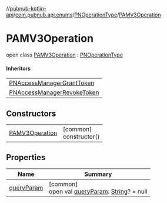 //[pubnub-kotlin-api](../../../../index.md)/[com.pubnub.api.enums](../../index.md)/[PNOperationType](../index.md)/[PAMV3Operation](index.md)

# PAMV3Operation

open class [PAMV3Operation](index.md) : [PNOperationType](../index.md)

#### Inheritors

| |
|---|
| [PNAccessManagerGrantToken](../-p-n-access-manager-grant-token/index.md) |
| [PNAccessManagerRevokeToken](../-p-n-access-manager-revoke-token/index.md) |

## Constructors

| | |
|---|---|
| [PAMV3Operation](-p-a-m-v3-operation.md) | [common]<br>constructor() |

## Properties

| Name | Summary |
|---|---|
| [queryParam](../query-param.md) | [common]<br>open val [queryParam](../query-param.md): [String](https://kotlinlang.org/api/latest/jvm/stdlib/kotlin/-string/index.html)? = null |
